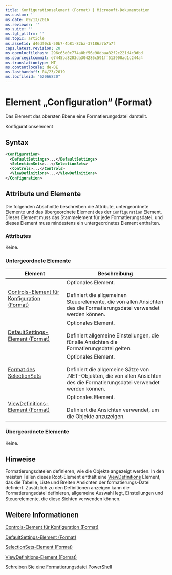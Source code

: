 ```yaml
---
title: Konfigurationselement (Format) | Microsoft-Dokumentation
ms.custom: ''
ms.date: 09/13/2016
ms.reviewer: ''
ms.suite: ''
ms.tgt_pltfrm: ''
ms.topic: article
ms.assetid: d46df0cb-50b7-4b81-82ba-37186a7b7a7f
caps.latest.revision: 28
ms.openlocfilehash: 296c63d0c774a0bf56e90dbaa32f2c221d4c3dbd
ms.sourcegitcommit: e7445ba8203da304286c591ff513900ad1c244a4
ms.translationtype: MT
ms.contentlocale: de-DE
ms.lasthandoff: 04/23/2019
ms.locfileid: "62066820"
---
```

# <a name="configuration-element-format"></a>Element „Configuration“ (Format)

Das Element das obersten Ebene eine Formatierungsdatei darstellt.

Konfigurationselement

## <a name="syntax"></a>Syntax

```xml
<Configuration>
  <DefaultSettings>...</DefaultSettings>
  <SelectionSets>...</SelectionSets>
  <Controls>...</Controls>
  <ViewDefinitions>...</ViewDefinitions>
</Configuration>

```

## <a name="attributes-and-elements"></a>Attribute und Elemente

Die folgenden Abschnitte beschreiben die Attribute, untergeordnete Elemente und das übergeordnete Element des der `Configuration` Element. Dieses Element muss das Stammelement für jede Formatierungsdatei, und dieses Element muss mindestens ein untergeordnetes Element enthalten.

### <a name="attributes"></a>Attributes

Keine.

### <a name="child-elements"></a>Untergeordnete Elemente

|Element|Beschreibung|
|-------------|-----------------|
|[Controls-Element für Konfiguration (Format)](./controls-element-for-configuration-format.md)|Optionales Element.<br /><br /> Definiert die allgemeinen Steuerelemente, die von allen Ansichten des die Formatierungsdatei verwendet werden können.|
|[DefaultSettings-Element (Format)](./defaultsettings-element-format.md)|Optionales Element.<br /><br /> Definiert allgemeine Einstellungen, die für alle Ansichten die Formatierungsdatei gelten.|
|[Format des SelectionSets](./selectionsets-element-format.md)|Optionales Element.<br /><br /> Definiert die allgemeine Sätze von .NET-Objekten, die von allen Ansichten des die Formatierungsdatei verwendet werden können.|
|[ViewDefinitions-Element (Format)](./viewdefinitions-element-format.md)|Optionales Element.<br /><br /> Definiert die Ansichten verwendet, um die Objekte anzuzeigen.|

### <a name="parent-elements"></a>Übergeordnete Elemente

Keine.

## <a name="remarks"></a>Hinweise

Formatierungsdateien definieren, wie die Objekte angezeigt werden. In den meisten Fällen dieses Root-Element enthält eine [ViewDefinitions](./viewdefinitions-element-format.md) Element, das die Tabelle, Liste und Breiten Ansichten der formatierungs-Datei definiert. Zusätzlich zu den Definitionen anzeigen kann die Formatierungsdatei definieren, allgemeine Auswahl legt, Einstellungen und Steuerelemente, die diese Sichten verwenden können.

## <a name="see-also"></a>Weitere Informationen

[Controls-Element für Konfiguration (Format)](./controls-element-for-configuration-format.md)

[DefaultSettings-Element (Format)](./defaultsettings-element-format.md)

[SelectionSets-Element (Format)](./selectionsets-element-format.md)

[ViewDefinitions-Element (Format)](./viewdefinitions-element-format.md)

[Schreiben Sie eine Formatierungsdatei PowerShell](./writing-a-powershell-formatting-file.md)
